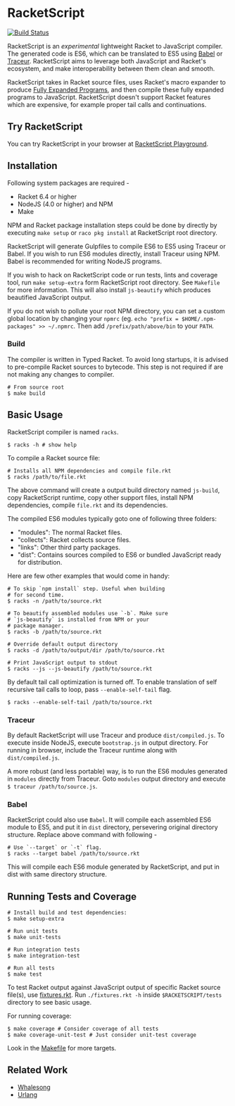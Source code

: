 # RacketScript

[![Build Status](https://travis-ci.org/vishesh/racketscript.png?branch=master)](https://travis-ci.org/vishesh/racketscript)

RacketScript is an *experimental* lightweight Racket to JavaScript
compiler. The generated code is ES6, which can be translated to ES5
using [Babel](https://babeljs.io/)
or [Traceur](https://github.com/google/traceur-compiler). RacketScript
aims to leverage both JavaScript and Racket's ecosystem, and make
interoperability between them clean and smooth.

RacketScript takes in Racket source files, uses Racket's macro
expander to
produce
[Fully Expanded Programs](https://docs.racket-lang.org/reference/syntax-model.html#%28part._fully-expanded%29),
and then compile these fully expanded programs to
JavaScript. RacketScript doesn't support Racket features which are
expensive, for example proper tail calls and continuations.

## Try RacketScript

You can try RacketScript in your browser
at [RacketScript Playground](http://rapture.twistedplane.com:8080/).

## Installation

Following system packages are required -

- Racket 6.4 or higher
- NodeJS (4.0 or higher) and NPM
- Make

NPM and Racket package installation steps could be done by directly by
executing `make setup` or `raco pkg install` at RacketScript root
directory.

RacketScript will generate Gulpfiles to compile ES6 to ES5 using
Traceur or Babel.  If you wish to run ES6 modules directly, install
Traceur using NPM. Babel is recommended for writing NodeJS programs.

If you wish to hack on RacketScript code or run tests, lints and
coverage tool, run `make setup-extra` form RacketScript root
directory.  See `Makefile` for more information. This will also
install `js-beautify` which produces beautified JavaScript output.

If you do not wish to pollute your root NPM directory, you can set a
custom global location by changing your `npmrc` (eg.  `echo "prefix =
$HOME/.npm-packages" >> ~/.npmrc`. Then add `/prefix/path/above/bin`
to your `PATH`.

### Build

The compiler is written in Typed Racket. To avoid long startups, it is
advised to pre-compile Racket sources to bytecode. This step is not
required if are not making any changes to compiler.

    # From source root
    $ make build

## Basic Usage

RacketScript compiler is named `racks`. 

    $ racks -h # show help
	
To compile a Racket source file:

    # Installs all NPM dependencies and compile file.rkt
	$ racks /path/to/file.rkt
	
The above command will create a output build directory named
`js-build`, copy RacketScript runtime, copy other support files,
install NPM dependencies, compile `file.rkt` and its dependencies.

The compiled ES6 modules typically goto one of following three
folders:

- "modules": The normal Racket files.
- "collects": Racket collects source files.
- "links": Other third party packages.
- "dist": Contains sources compiled to ES6 or bundled JavaScript ready
  for distribution.

Here are few other examples that would come in handy:

	# To skip `npm install` step. Useful when building
	# for second time.
	$ racks -n /path/to/source.rkt
	
	# To beautify assembled modules use `-b`. Make sure
    # `js-beautify` is installed from NPM or your
	# package manager.
	$ racks -b /path/to/source.rkt

    # Override default output directory
    $ racks -d /path/to/output/dir /path/to/source.rkt
	
	# Print JavaScript output to stdout
	$ racks --js --js-beautify /path/to/source.rkt
		
By default tail call optimization is turned off. To enable translation
of self recursive tail calls to loop, pass `--enable-self-tail` flag.

	$ racks --enable-self-tail /path/to/source.rkt

### Traceur

By default RacketScript will use Traceur and produce
`dist/compiled.js`. To execute inside NodeJS, execute `bootstrap.js`
in output directory. For running in browser, include the Traceur
runtime along with `dist/compiled.js`.

A more robust (and less portable) way, is to run the ES6 modules
generated in `modules` directly from Traceur. Goto `modules` output
directory and execute `$ traceur /path/to/source.js`.

### Babel

RacketScript could also use `Babel`. It will compile each assembled ES6
module to ES5, and put it in `dist` directory, persevering original
directory structure. Replace above command with following -

    # Use `--target` or `-t` flag.
    $ racks --target babel /path/to/source.rkt

This will compile each ES6 module generated by RacketScript, and put
in dist with same directory structure.

## Running Tests and Coverage

	# Install build and test dependencies:
	$ make setup-extra
	
	# Run unit tests
	$ make unit-tests
	
	# Run integration tests
	$ make integration-test
	
	# Run all tests
	$ make test
	
To test Racket output against JavaScript output of specific Racket
source file(s), use [fixtures.rkt](test/fixtures.rkt). Run
`./fixtures.rkt -h` inside `$RACKETSCRIPT/tests` directory to see
basic usage.

For running coverage:

	$ make coverage # Consider coverage of all tests
	$ make coverage-unit-test # Just consider unit-test coverage
	
Look in the [Makefile](Makefile) for more targets.
	
## Related Work

- [Whalesong](https://github.com/dyoo/whalesong/)
- [Urlang](https://github.com/soegaard/urlang)
